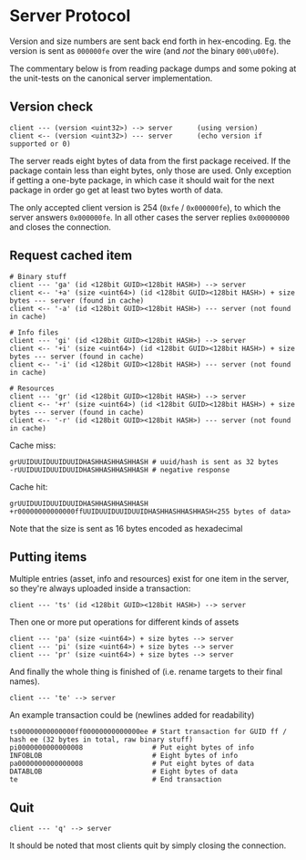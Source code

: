 # Server Protocol

Version and size numbers are sent back end forth in hex-encoding. Eg. the
version is sent as `000000fe` over the wire (and *not* the binary `000\u00fe`).

The commentary below is from reading package dumps and some poking at the
unit-tests on the canonical server implementation.

## Version check

```
client --- (version <uint32>) --> server	  (using version)
client <-- (version <uint32>) --- server	  (echo version if supported or 0)
```

The server reads eight bytes of data from the first package received. If the
package contain less than eight bytes, only those are used. Only exception if
getting a one-byte package, in which case it should wait for the next package
in order go get at least two bytes worth of data.

The only accepted client version is 254 (`0xfe` / `0x000000fe`), to which the
server answers `0x000000fe`. In all other cases the server replies `0x00000000`
and closes the connection.

## Request cached item
```
# Binary stuff
client --- 'ga' (id <128bit GUID><128bit HASH>) --> server
client <-- '+a' (size <uint64>) (id <128bit GUID><128bit HASH>) + size bytes --- server (found in cache)
client <-- '-a' (id <128bit GUID><128bit HASH>) --- server (not found in cache)

# Info files
client --- 'gi' (id <128bit GUID><128bit HASH>) --> server
client <-- '+i' (size <uint64>) (id <128bit GUID><128bit HASH>) + size bytes --- server (found in cache)
client <-- '-i' (id <128bit GUID><128bit HASH>) --- server (not found in cache)

# Resources
client --- 'gr' (id <128bit GUID><128bit HASH>) --> server
client <-- '+r' (size <uint64>) (id <128bit GUID><128bit HASH>) + size bytes --- server	(found in cache)
client <-- '-r' (id <128bit GUID><128bit HASH>) --- server (not found in cache)
```

Cache miss:

    grUUIDUUIDUUIDUUIDHASHHASHHASHHASH # uuid/hash is sent as 32 bytes
    -rUUIDUUIDUUIDUUIDHASHHASHHASHHASH # negative response

Cache hit:

    grUUIDUUIDUUIDUUIDHASHHASHHASHHASH
    +r00000000000000ffUUIDUUIDUUIDUUIDHASHHASHHASHHASH<255 bytes of data>

Note that the size is sent as 16 bytes encoded as hexadecimal

## Putting items

Multiple entries (asset, info and resources) exist for one item in the server,
so they're always uploaded inside a transaction:

```
client --- 'ts' (id <128bit GUID><128bit HASH>) --> server
```

Then one or more put operations for different kinds of assets

```
client --- 'pa' (size <uint64>) + size bytes --> server
client --- 'pi' (size <uint64>) + size bytes --> server
client --- 'pr' (size <uint64>) + size bytes --> server
```

And finally the whole thing is finished of (i.e. rename targets to their final names).

```
client --- 'te' --> server
```

An example transaction could be (newlines added for readability)

    ts00000000000000ff00000000000000ee # Start transaction for GUID ff / hash ee (32 bytes in total, raw binary stuff)
    pi0000000000000008                 # Put eight bytes of info
    INFOBLOB                           # Eight bytes of info
    pa0000000000000008                 # Put eight bytes of data
    DATABLOB                           # Eight bytes of data
    te                                 # End transaction

## Quit

```
client --- 'q' --> server
```

It should be noted that most clients quit by simply closing the connection.